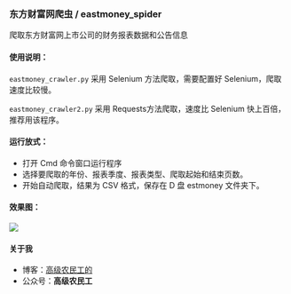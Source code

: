 ### 东方财富网爬虫 / eastmoney_spider

爬取东方财富网上市公司的财务报表数据和公告信息

#### 使用说明：

`eastmoney_crawler.py` 采用 Selenium 方法爬取，需要配置好 Selenium，爬取速度比较慢。

`eastmoney_crawler2.py` 采用 Requests方法爬取，速度比 Selenium 快上百倍，推荐用该程序。

#### 运行放式：

- 打开 Cmd 命令窗口运行程序
- 选择要爬取的年份、报表季度、报表类型、爬取起始和结束页数。
- 开始自动爬取，结果为 CSV 格式，保存在 D 盘 estmoney 文件夹下。

#### 效果图：

![](http://media.makcyun.top/selenium%E7%88%AC%E5%8F%96%E6%95%88%E6%9E%9C.gif)



#### 关于我

- 博客：[高级农民工的](https://www.makcyun.top/)
- 公众号：**高级农民工**



